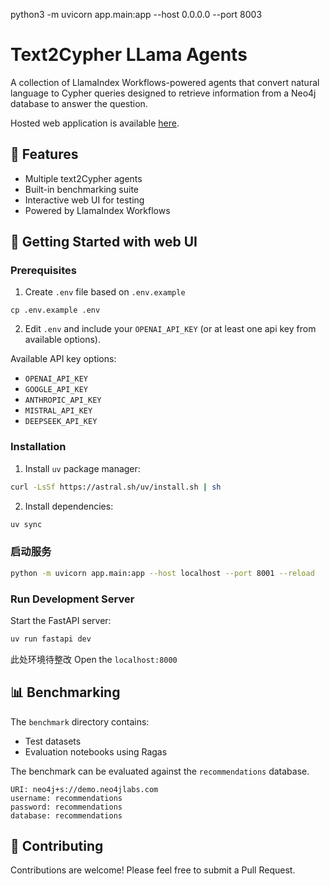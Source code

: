 python3 -m uvicorn app.main:app --host 0.0.0.0 --port 8003
# Text2Cypher LLama Agents

A collection of LlamaIndex Workflows-powered agents that convert natural language to Cypher queries designed to retrieve information from a Neo4j database to answer the question.

Hosted web application is available [here](https://text2cypher-llama-agent.up.railway.app/).

## 🎯 Features

- Multiple text2Cypher agents
- Built-in benchmarking suite
- Interactive web UI for testing
- Powered by LlamaIndex Workflows

## 🚀 Getting Started with web UI

### Prerequisites

1. Create `.env` file based on `.env.example`
```
cp .env.example .env
```
2. Edit `.env` and include your `OPENAI_API_KEY` (or at least one api key from available options).

Available API key options:
- `OPENAI_API_KEY`
- `GOOGLE_API_KEY`
- `ANTHROPIC_API_KEY`
- `MISTRAL_API_KEY`
- `DEEPSEEK_API_KEY`

### Installation

1. Install `uv` package manager:
```bash
curl -LsSf https://astral.sh/uv/install.sh | sh
```
2. Install dependencies:
```bash
uv sync
```
### 启动服务
```bash
python -m uvicorn app.main:app --host localhost --port 8001 --reload
```

### Run Development Server

Start the FastAPI server:
```bash
uv run fastapi dev
```
此处环境待整改
Open the `localhost:8000`

## 📊 Benchmarking

The `benchmark` directory contains:
- Test datasets
- Evaluation notebooks using Ragas

The benchmark can be evaluated against the `recommendations` database.

```
URI: neo4j+s://demo.neo4jlabs.com
username: recommendations
password: recommendations
database: recommendations
```

## 🤝 Contributing

Contributions are welcome! Please feel free to submit a Pull Request.
